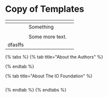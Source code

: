 # Copy of Templates





<table data-view="cards"><thead><tr><th></th><th></th><th></th></tr></thead><tbody><tr><td></td><td>Something</td><td></td></tr><tr><td></td><td><img src="https://images.unsplash.com/photo-1688392934587-b4bf61948c03?crop=entropy&#x26;cs=srgb&#x26;fm=jpg&#x26;ixid=M3wxOTcwMjR8MHwxfHJhbmRvbXx8fHx8fHx8fDE3MjU0Njc1OTl8&#x26;ixlib=rb-4.0.3&#x26;q=85" alt=""></td><td></td></tr><tr><td></td><td>Some more text.</td><td></td></tr><tr><td>dfasffs</td><td></td><td></td></tr></tbody></table>



{% tabs %}
{% tab title="About the Authors" %}

{% endtab %}

{% tab title="About The IO Foundation" %}
<figure><img src="https://images.unsplash.com/photo-1721832281439-96e1d0042b4c?crop=entropy&#x26;cs=srgb&#x26;fm=jpg&#x26;ixid=M3wxOTcwMjR8MHwxfHJhbmRvbXx8fHx8fHx8fDE3MjU0Njc3MzB8&#x26;ixlib=rb-4.0.3&#x26;q=85" alt=""><figcaption></figcaption></figure>
{% endtab %}
{% endtabs %}





